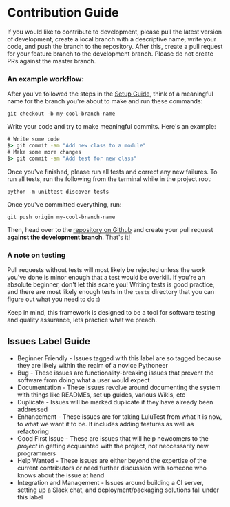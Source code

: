 # Contribution Guide

If you would like to contribute to development, please pull the latest version of development,
create a local branch with a descriptive name, write your code, and push the branch to the
repository. After this, create a pull request for your feature branch to the development branch.
Please do not create PRs against the master branch.

### An example workflow:
After you've followed the steps in the [Setup Guide](./SETUP.md), think of a meaningful
name for the branch you're about to make and run these commands:

`git checkout -b my-cool-branch-name`

Write your code and try to make meaningful commits. Here's an example:

```cmd
# Write some code
$> git commit -am "Add new class to a module"
# Make some more changes
$> git commit -am "Add test for new class"
 ```

Once you've finished, please run all tests and correct any new failures. To run all
tests, run the following from the terminal while in the project root:

`python -m unittest discover tests`

Once you've committed everything, run:

`git push origin my-cool-branch-name`

Then, head over to the [repository on Github](https://github.com/erik-whiting/LuluTest)
and create your pull request **against the development branch**. That's it!

### A note on testing
Pull requests without tests will most likely be rejected unless the work you've done is minor
enough that a test would be overkill. If you're an absolute beginner, don't let this scare
you! Writing tests is good practice, and there are most likely enough tests in the `tests`
directory that you can figure out what you need to do :)

Keep in mind, this framework is designed to be a tool for software testing and quality
assurance, lets practice what we preach.

## Issues Label Guide
* Beginner Friendly - Issues tagged with this label are so tagged because they are likely within the realm of a novice Pythoneer
* Bug - These issues are functionality-breaking issues that prevent the software from doing what a user would expect
* Documentation - These issues revolve around documenting the system with things like READMEs, set up guides, various Wikis, etc
* Duplicate - Issues will be marked duplicate if they have already been addressed
* Enhancement - These issues are for taking LuluTest from what it is now, to what we want it to be. It includes adding features as well as refactoring
* Good First Issue - These are issues that will help newcomers to the *project* in getting acquainted with the project, not neccessarily new programmers
* Help Wanted - These issues are either beyond the expertise of the current contributors or need further discussion with someone who knows about the issue at hand
* Integration and Management - Issues around building a CI server, setting up a Slack chat, and deployment/packaging solutions fall under this label
